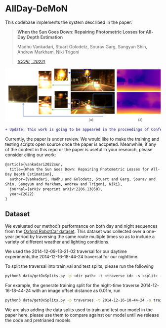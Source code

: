 # AllDay-DeMoN
This codebase implements the system described in the paper:

> **When the Sun Goes Down: Repairing Photometric Losses for All-Day Depth Estimation**
>
> Madhu Vankadari, Stuart Golodetz, Sourav Garg, Sangyun Shin, Andrew Markham, Niki Trigoni
>
> [(*CORL, 2022*)](https://arxiv.org/abs/2206.13850)

<p align="center">
  <img src="assets/teaser.png" alt="example input output gif" width="600" />
</p>

```diff 
+ Update: This work is going to be appeared in the proceedings of Conference on Robot Learning (CORL),2022.

```

Currently, the paper is under review. We would like to make the training and testing scripts open source once the paper is accpeted. Meanwhile, if any of the content in this repo or the paper is useful in your research, please consider citing our work:

```
@article{vankadari2022sun,
  title={When the Sun Goes Down: Repairing Photometric Losses for All-Day Depth Estimation},
  author={Vankadari, Madhu and Golodetz, Stuart and Garg, Sourav and Shin, Sangyun and Markham, Andrew and Trigoni, Niki},
  journal={arXiv preprint arXiv:2206.13850},
  year={2022}
}
```

## Dataset

We evaluated our method’s performance on both day and night sequences from the [Oxford RobotCar dataset](https://robotcar-dataset.robots.ox.ac.uk/datasets/). This dataset was collected over a one-year period by traversing the same route multiple times so as to include a variety of different weather and lighting conditions. 

We used the 2014-12-09-13-21-02 traversal for our daytime experiments,the 2014-12-16-18-44-24 traversal for our nighttime.

To split the traversal into train,val and test splits, please run the following

```bash
python3 data/getOxSplits.py -p <dir path> -t <traverse id> -s <split> -d -o <offset>
```

For example, the generate training split for the night-time traverse 2014-12-16-18-44-24 with an image offset distance as 0.01m, run
```bash
python3 data/getOxSplits.py -p traverses -t 2014-12-16-18-44-24 -s train -d -o 0.01
```

We are also adding the data splits used to train and test our model in the paper here, please use them to compare against our model until we release the code and pretrianed models.





